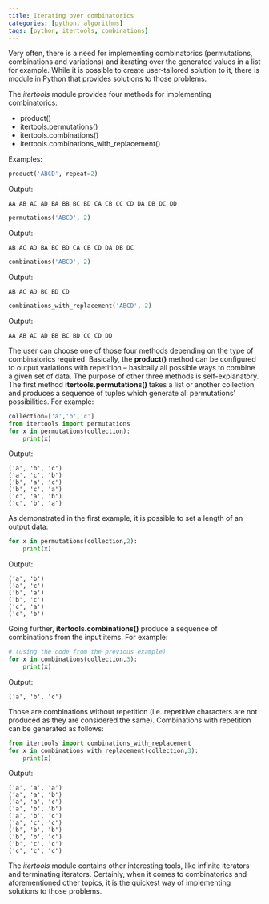 ```yaml
---
title: Iterating over combinatorics
categories: [python, algorithms]
tags: [python, itertools, combinations]
---
```


Very often, there is a need for implementing combinatorics (permutations, combinations and variations) and iterating over the generated values in a list for example. While it is possible to create user-tailored solution to it, there is module in Python that provides solutions to those problems. 

The <i>itertools</i> module provides four methods for implementing combinatorics:
-	product()
-	itertools.permutations()
-	itertools.combinations()
-	itertools.combinations_with_replacement()

Examples:

```python
product('ABCD', repeat=2)
```

Output:
```
AA AB AC AD BA BB BC BD CA CB CC CD DA DB DC DD
```

```python
permutations('ABCD', 2)
```

Output:
```
AB AC AD BA BC BD CA CB CD DA DB DC
```

```python
combinations('ABCD', 2)
```

Output:
```
AB AC AD BC BD CD
```

```python
combinations_with_replacement('ABCD', 2)
```

Output:
```
AA AB AC AD BB BC BD CC CD DD
```

The user can choose one of those four methods depending on the type of combinatorics required. Basically, the <b>product()</b> method can be configured to output variations with repetition – basically all possible ways to combine a given set of data. The purpose of other three methods is self-explanatory. The first method <b>itertools.permutations() </b>takes a list or another collection and produces a sequence of tuples which generate all permutations’ possibilities. For example:

```python
collection=['a','b','c']
from itertools import permutations
for x in permutations(collection):
    print(x)
```

Output:

```
('a', 'b', 'c')
('a', 'c', 'b')
('b', 'a', 'c')
('b', 'c', 'a')
('c', 'a', 'b')
('c', 'b', 'a')
```

As demonstrated in the first example, it is possible to set a length of an output data:

```python
for x in permutations(collection,2):
    print(x)
```

Output:

```
('a', 'b')
('a', 'c')
('b', 'a')
('b', 'c')
('c', 'a')
('c', 'b')
```
Going further, <b>itertools.combinations()</b> produce a sequence of combinations from the input items. For example:

```python
# (using the code from the previous example)
for x in combinations(collection,3):
    print(x)
```
Output:

```
('a', 'b', 'c')
```
Those are combinations without repetition (i.e. repetitive characters are not produced as they are considered the same). 
Combinations with repetition can be generated as follows:

```python
from itertools import combinations_with_replacement
for x in combinations_with_replacement(collection,3):
    print(x)
```

Output:

```
('a', 'a', 'a')
('a', 'a', 'b')
('a', 'a', 'c')
('a', 'b', 'b')
('a', 'b', 'c')
('a', 'c', 'c')
('b', 'b', 'b')
('b', 'b', 'c')
('b', 'c', 'c')
('c', 'c', 'c')
```

The <i>itertools</i> module contains other interesting tools, like infinite iterators and terminating iterators. Certainly, when it comes to combinatorics and aforementioned other topics, it is the quickest way of implementing solutions to those problems.


